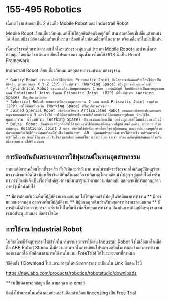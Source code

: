 # 155-495 Robotics

 เนื้อหาวิชาแบ่งออกเป็น  2  ส่วนคือ  Mobile Robot  และ  Industrail Robot
 
Mobile Robot 
    เรียนเกี่ยวกับหุ่นยนต์ที่ไม่ได้ถูกยึดติดตรึงอยู่กับที่ สามารถเคลื่อนที่เปลี่ยนตำแหน่งได้ ทั้งแบบมีขา มีล้อ  เคลื่อนที่บนพื้นราบ  หรือชนิดใบพัดเคลื่อนที่ในอากาศ  หรือเคลื่อนที่ในน้ำเป็นต้น
 
เนื้อหาวิชาจะศึกษาทำความเข้าใจโครงสร้างของหุ่นยนต์ประเภท Mobile Robot และส่วนสั่งการควบคุม โดยเนื้อวิชาเน้นการเขียนโปรแกรมควบคุมสั่งการโดยใช้   ROS  ซึ่งเป็น Robot Framework

Industrail Robot 
    เรียนเกี่ยวกับหุ่นยนต์อุตสาหกรรมประเภทต่างๆ เช่น 
    
    * Gantry Robot แขนกลเคลื่อนที่ไปมาด้วย Prismatic Joint ซึ่งมีลักษณะยืดหดหรือเลื่อนไปมาเป็นเชิงเส้น ตามแนวแกน X Y Z (3P) มีพื้นที่ทำงาน (Working Space) เป็นรูปทรงสี่เหลี่ยมผืนผ้า
    * Cylindrical Robot แขนกลเคลื่อนที่หมุนรอบแกน 1 แกน และเคลือ่นที่ โดยมีข้อต่อที่เป็นการหมุนรอบแกน Rotational Joint ร่วมกับ Prismatic Joint  (R2P) มีพื้นที่ทำงาน (Working Space) เป็นรูปทรงกระบอก 
    * Spherical Robot แขนกลจะมีแกนหมุนรอบแกน 2 แกน และมี Prismatic Joint รวมด้วย (2RP) ทำให้มีพื้นที่ทำงาน (Working Space) เป็นรูปทรงครึ่งวงกลม
    * Joined Sperial Robot หรือนิยมเรียกว่า Articulated Robot แขนกลจะมีข้อต่อประเภทแกนหมุนรอบแกนตั้งแต่ 3 แกนขึ้นไป ทำให้มีความอิสระในการเข้าถึงตำแหน่งได้หลากหลายรูปแบบ นิยมใช้ในอุตสาหกรรม  มีพื้นที่ทำงาน (Working Space) เป็นทรงกลมเกือบเต็ม (คล้ายลูกบอลที่โดนเฉือนบางส่วน)
    * Delta  Robot เป็นหุ่นยนต์ที่ถูกติดตั้งไว้ส่วนบนแล้วให้แขนกลห้อยลงมาปฏิบัติงานด้านล่าง จะประกอบด้วยแกนหมุน Rotational Joint 3 แกน สำหรับใช้บังคับการเคลื่อนที่ของปลายแขน และอาจมีแกนหมุนที่ส่วนปลายแขนเพิ่มเพื่อให้หมุนหันเครื่องมือไปในด้านต้องการ  4R  หุ่นยนต์ประเภทนี้ทำงานได้รวดเร็ว แต่รับภาระน้ำหนักได้ไม่มาก นิยมใช้ในงานหยิบจับชิ้นส่วนอิเล็กทรอนิกส์ในการประกอบแผงวงจร หรืองานอื่นๆที่มีลักษณะคล้ายกัน เนื่องจากทำงานได้เร็วแม่นยำ

## การป้องกันอันตรายจากการใช้หุ่นยนต์ในงานอุตสาหกรรม
 หุ่นยนต์มีการเคลื่อนไหวที่รวดเร็ว ทั้งยังมีพละกำลังมาก หากไม่ระมัดระวังอาจก่อให้เกิดอุบัติเหตุร้ายแรงจนถึงแก่ชีวิตได้ เพียงเสี้ยววินาทีที่พลั้งเผลอก็อาจเกิดเหตุไม่คาดคิด นำไปสู่การสูญเสียในชั่วพริบตา 
 การป้องกันจึงเป็นเรื่องที่สำคัญมากจนมีมาตรฐานว่าด้วยความปลอดภัย ตลอดจนมีการออกกฎจากภาครัฐเพื่อบังคับใช้ 
 
 ** มีการล้อมบริเวณพื้นที่ปฎิบัติงานของแขนกล ไม่ให้บุคคลเข้าไปอยู่ในรัศมีของการทำงาน
 ** มีการแยกแผงควบคุม ออกจากพื้นที่ปฏิบัติงาน 
 ** มีปุ่มกดฉุกเฉินสำหรับหยุดการทำงานของแขนกล 
 ** มีการติดตั้งตัวตรวจจับการล่วงล้ำเข้าไปในพื้นที่ เพื่อสั่งหยุดการทำงาน ป้องกันการเกิดอุบัติเหตุ   เช่นเซนเซนต์ประตู  ม่านแสง  อัลตราโซนิค
  

 ## การใช้งาน Industrial Robot 
 
 ในวิชานี้จะมีวัตถุประสงค์ให้เข้าใจในภาพรวมของการใช้งาน Industail Robot จึงได้เลือกเครื่องมือคือ ABB Robot Studio ซึ่งมีความสามารถในการเขียนโปรแกรมเพื่อสั่งการและจำลองการทำงานของแขนกลได้
 นักศึกษาสามารถใช้งานในแบบ FreeTrial ได้ในระยะเวลาที่กำหนด 
 
 วิธีติดตั้ง
  1 Download โปรแกรมล่าสุดได้หลังจากการลงทะเบียนใน Link ที่แสดงไว้นี้
   
  https://new.abb.com/products/robotics/robotstudio/downloads
  
  **จำเป็นต้องกรอกข้อมูล ชื่อ นามสกุล และ email 
  
 
  ติดตั้งโปรแกรมในเครื่องคอมพิวเตอร์ เลือกตัวเลือก lincensing เป็น Free Trial
  
  
